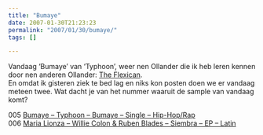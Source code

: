 ```yaml
---
title: "Bumaye"
date: 2007-01-30T21:23:23
permalink: "2007/01/30/bumaye/"
tags: []

---
```

Vandaag ‘Bumaye’ van ‘Typhoon’, weer nen Ollander die ik heb leren kennen door nen anderen Ollander: [The Flexican](http://www.theflexican.com/ "http://www.theflexican.com/").  
En omdat ik gisteren ziek te bed lag en niks kon posten doen we er vandaag meteen twee. Wat dacht je van het nummer waaruit de sample van vandaag komt?

005 [Bumaye – Typhoon – Bumaye – Single – Hip-Hop/Rap](http://phobos.apple.com/WebObjects/MZStore.woa/wa/viewAlbum?playlistId=202811863&s=143446&i=202811872 "http://phobos.apple.com/WebObjects/MZStore.woa/wa/viewAlbum?playlistId=202811863&s=143446&i=202811872")  
006 [Maria Lionza – Willie Colon & Ruben Blades – Siembra – EP – Latin](http://phobos.apple.com/WebObjects/MZStore.woa/wa/viewAlbum?playlistId=145039336&s=143446&i=145039619 "http://phobos.apple.com/WebObjects/MZStore.woa/wa/viewAlbum?playlistId=145039336&s=143446&i=145039619")
